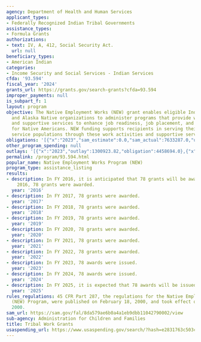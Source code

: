 ```yaml
---
agency: Department of Health and Human Services
applicant_types:
- Federally Recognized Indian Tribal Governments
assistance_types:
- Formula Grants
authorizations:
- text: IV, A, 412, Social Security Act.
  url: null
beneficiary_types:
- American Indian
categories:
- Income Security and Social Services - Indian Services
cfda: '93.594'
fiscal_year: '2024'
grants_url: https://grants.gov/search-grants?cfda=93.594
improper_payments: null
is_subpart_f: 1
layout: program
objective: The Native Employment Works (NEW) grant enables eligible Indian tribes
  and Alaska Native organizations to administer programs that provide work activities
  and supportive services to enhance job readiness, job placement, and job retention
  for Native Americans. NEW funding supports recipients in serving their designated
  service populations through these work activities and supportive services.
obligations: '[{"x":"2023","sam_estimate":0.0,"sam_actual":7633287.0,"usa_spending_actual":4464783.0},{"x":"2024","sam_estimate":0.0,"sam_actual":7633287.0,"usa_spending_actual":4452605.0},{"x":"2025","sam_estimate":0.0,"sam_actual":7633287.0,"usa_spending_actual":0.0}]'
other_program_spending: null
outlays: '[{"x":"2023","outlay":1300923.82,"obligation":4458694.0},{"x":"2024","outlay":574470.45,"obligation":4458694.0},{"x":"2025","outlay":0.0,"obligation":0.0}]'
permalink: /program/93.594.html
popular_name: Native Employment Works Program (NEW)
program_type: assistance_listing
results:
- description: In FY 2016, it is anticipated that 78 grants will be awarded. In FY
    2016, 78 grants were awarded.
  year: '2016'
- description: In FY 2017, 78 grants were awarded.
  year: '2017'
- description: In FY 2018, 78 grants were awarded.
  year: '2018'
- description: In FY 2019, 78 grants were awarded.
  year: '2019'
- description: In FY 2020, 78 grants were awarded.
  year: '2020'
- description: In FY 2021, 78 grants were awarded.
  year: '2021'
- description: In FY 2022, 78 grants were awarded.
  year: '2022'
- description: In FY 2023, 78 awards were issued.
  year: '2023'
- description: In FY 2024, 78 awards were issued.
  year: '2024'
- description: In FY 2025, it is expected that 78 awards will be issued.
  year: '2025'
rules_regulations: 45 CFR Part 287, the regulations for the Native Employment Works
  (NEW) Program, were published on February 18, 2000, and took effect on June 19,
  2000.
sam_url: https://sam.gov/fal/8da579ae6b0a4a1eb9dbb11042790002/view
sub-agency: Administration for Children and Families
title: Tribal Work Grants
usaspending_url: https://www.usaspending.gov/search/?hash=e2831763c503c1239be7b9e0899a4fe0
---
```

